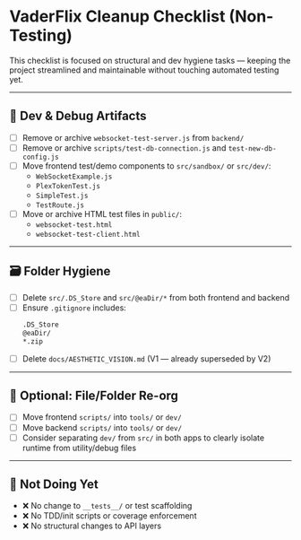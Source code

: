 
# VaderFlix Cleanup Checklist (Non-Testing)

This checklist is focused on structural and dev hygiene tasks — keeping the project streamlined and maintainable without touching automated testing yet.

---

## 🔻 Dev & Debug Artifacts

- [ ] Remove or archive `websocket-test-server.js` from `backend/`
- [ ] Remove or archive `scripts/test-db-connection.js` and `test-new-db-config.js`
- [ ] Move frontend test/demo components to `src/sandbox/` or `src/dev/`:
  - `WebSocketExample.js`
  - `PlexTokenTest.js`
  - `SimpleTest.js`
  - `TestRoute.js`
- [ ] Move or archive HTML test files in `public/`:
  - `websocket-test.html`
  - `websocket-test-client.html`

---

## 🗃️ Folder Hygiene

- [ ] Delete `src/.DS_Store` and `src/@eaDir/*` from both frontend and backend
- [ ] Ensure `.gitignore` includes:
  ```bash
  .DS_Store
  @eaDir/
  *.zip
  ```
- [ ] Delete `docs/AESTHETIC_VISION.md` (V1 — already superseded by V2)

---

## 📁 Optional: File/Folder Re-org

- [ ] Move frontend `scripts/` into `tools/` or `dev/`
- [ ] Move backend `scripts/` into `tools/` or `dev/`
- [ ] Consider separating `dev/` from `src/` in both apps to clearly isolate runtime from utility/debug files

---

## 📌 Not Doing Yet

- ❌ No change to `__tests__/` or test scaffolding
- ❌ No TDD/init scripts or coverage enforcement
- ❌ No structural changes to API layers
